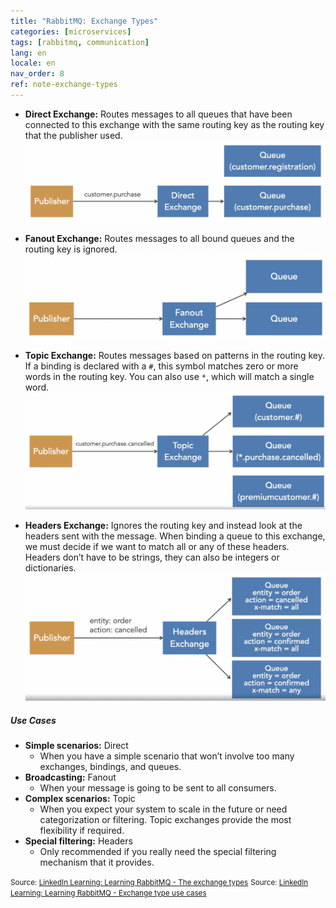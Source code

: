```yaml
---
title: "RabbitMQ: Exchange Types"
categories: [microservices]
tags: [rabbitmq, communication]
lang: en
locale: en
nav_order: 8
ref: note-exchange-types
---
```

- **Direct Exchange:** Routes messages to all queues that have been connected to this exchange with the same routing key as the routing key that the publisher used.
![Direct Exchange](../../../assets/images/notes/rabbitmq/exchange-types/direct-exchange.png)

- **Fanout Exchange:** Routes messages to all bound queues and the routing key is ignored.
![Fanout Exchange](../../../assets/images/notes/rabbitmq/exchange-types/fanout-exchange.png)

- **Topic Exchange:** Routes messages based on patterns in the routing key. If a binding is declared with a `#`, this symbol matches zero or more words in the routing key. You can also use `*`, which will match a single word.
![Topic Exchange](../../../assets/images/notes/rabbitmq/exchange-types/topic-exchange.png)

- **Headers Exchange:** Ignores the routing key and instead look at the headers sent with the message. When binding a queue to this exchange, we must decide if we want to match all or any of these headers. Headers don’t have to be strings, they can also be integers or dictionaries.
![Headers Exchange](../../../assets/images/notes/rabbitmq/exchange-types/headers-exchange.png)

##### Use Cases
- **Simple scenarios:** Direct
    - When you have a simple scenario that won’t involve too many exchanges, bindings, and queues.
- **Broadcasting:** Fanout
    - When your message is going to be sent to all consumers.
- **Complex scenarios:** Topic
    - When you expect your system to scale in the future or need categorization or filtering. Topic exchanges provide the most flexibility if required.
- **Special filtering:** Headers
    - Only recommended if you really need the special filtering mechanism that it provides.

<small> Source: [LinkedIn Learning: Learning RabbitMQ - The exchange types](https://www.linkedin.com/learning/learning-rabbitmq/the-exchange-types?resume=false&u=57075649)</small>
<small> Source: [LinkedIn Learning: Learning RabbitMQ - Exchange type use cases](https://www.linkedin.com/learning/learning-rabbitmq/exchange-type-use-cases?resume=false&u=57075649)</small>